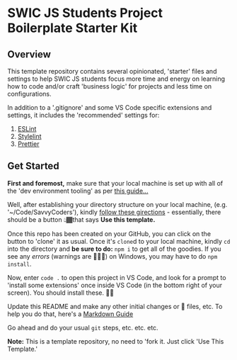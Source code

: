 # SWIC JS Students Project Boilerplate Starter Kit

## Overview

This template repository contains several opinionated, 'starter' files and settings to help SWIC JS students focus more time and energy on learning how to code and/or craft 'business logic' for projects and less time on configurations.

In addition to a '.gitignore' and some VS Code specific extensions and settings, it includes the 'recommended' settings for:

1. [ESLint](eslint.org)
2. [Stylelint](stylelint.io)
3. [Prettier](prettier.io)

## Get Started

**First and foremost,** make sure that your local machine is set up with all of the 'dev environment tooling' as per [this guide...](https://www.notion.so/codefinity/Setting-up-a-Local-Dev-Environment-97de62a546f943fbbc7a246b4785a343)

Well, after establishing your directory structure on your local machine, (e.g. '~/Code/SavvyCoders'), kindly [follow these girections](https://help.github.com/en/github/creating-cloning-and-archiving-repositories/creating-a-repository-from-a-template) - essentially, there should be a button 👆🏾that says **Use this template.**

Once this repo has been created on your GitHub, you can click on the button to 'clone' it as usual. Once it's `clone`d to your local machine, kindly `cd` into the directory and **be sure to do:** `npm i` to get all of the goodies. If you see any _errors_ (warnings are 🙆🏾‍♂️) on Windows, you may have to do `npm install`.

Now, enter `code .` to open this project in VS Code, and look for a prompt to 'install some extensions' once inside VS Code (in the bottom right of your screen). You should install these. 👍🏾

Update this README and make any other initial changes or 🌱 files, etc. To help you do that, here's a [Markdown Guide](https://www.notion.so/codefinity/MarkDown-Guide-3c7aecdc1327437e9785cb9c1d277f42)
 
Go ahead and do your usual `git` steps, etc. etc. etc.

**Note:** This is a template repository, no need to 'fork it. Just click 'Use This Template.'
